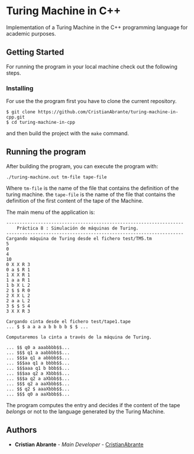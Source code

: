 
# Turing Machine in C++

Implementation of a Turing Machine in the C++ programming language for academic purposes.

## Getting Started

For running the program in your local machine check out the following steps.

### Installing

For use the the program first you have to clone the current repository.

```[bash]
$ git clone https://github.com/CristianAbrante/turing-machine-in-cpp.git
$ cd turing-machine-in-cpp
```
and then build the project with the `make` command.

## Running the program

After building the program, you can execute the program with:

```
./turing-machine.out tm-file tape-file
```
Where `tm-file` is the name of the file that contains the definition of the turing machine.
the `tape-file` is the name of the file that contains the definition of the first content of
the tape of the Machine.

The main menu of the application is:

```
-------------------------------------------------------------------
	Práctica 8 : Simulación de máquinas de Turing.
-------------------------------------------------------------------
Cargando máquina de Turing desde el fichero test/TM5.tm
5
0
4 
10
0 X X R 3 
0 a $ R 1 
1 X X R 1 
1 a a R 1 
1 b X L 2 
2 $ $ R 0 
2 X X L 2 
2 a a L 2 
3 $ $ S 4 
3 X X R 3 

Cargando cinta desde el fichero test/tape1.tape
... $ $ a a a a b b b b $ $ ...

Computaremos la cinta a través de la máquina de Turing.

... $$ q0 a aaabbbb$$...
... $$$ q1 a aabbbb$$...
... $$$a q1 a abbbb$$...
... $$$aa q1 a bbbb$$...
... $$$aaa q1 b bbb$$...
... $$$aa q2 a Xbbb$$...
... $$$a q2 a aXbbb$$...
... $$$ q2 a aaXbbb$$...
... $$ q2 $ aaaXbbb$$...
... $$$ q0 a aaXbbb$$...
```

The program computes the entry and decides if the content of
the tape *belongs* or not to the language generated by the Turing 
Machine.

## Authors

* **Cristian Abrante** - *Main Developer* - [CristianAbrante](https://github.com/CristianAbrante)
